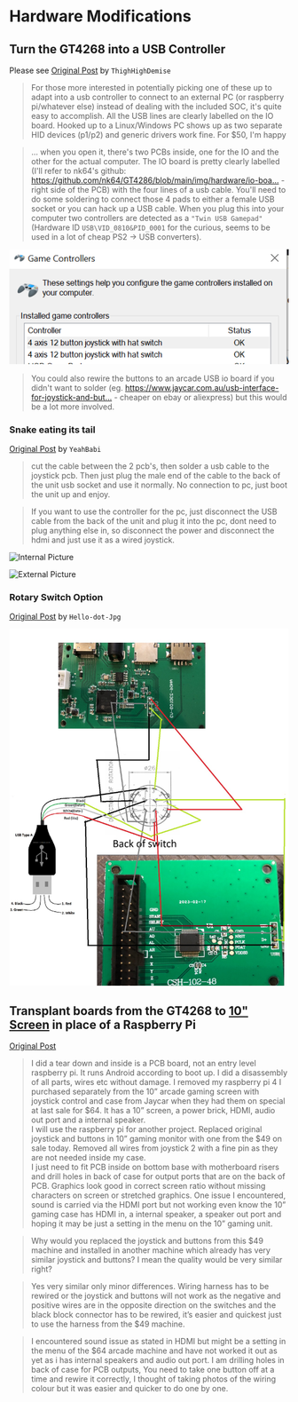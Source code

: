 # Hardware Modifications

## Turn the GT4268 into a USB Controller
Please see [Original Post](https://www.ozbargain.com.au/comment/16111194/redir) by `ThighHighDemise`

> For those more interested in potentially picking one of these up to adapt into a usb controller to connect to an external PC (or raspberry pi/whatever else) instead of dealing with the included SOC, it's quite easy to accomplish. All the USB lines are clearly labelled on the IO board. Hooked up to a Linux/Windows PC shows up as two separate HID devices (p1/p2) and generic drivers work fine. For $50, I'm happy

> ... when you open it, there's two PCBs inside, one for the IO and the other for the actual computer. The IO board is pretty clearly labelled (I'll refer to nk64's github: https://github.com/nk64/GT4286/blob/main/img/hardware/io-boa… - right side of the PCB) with the four lines of a usb cable. You'll need to do some soldering to connect those 4 pads to either a female USB socket or you can hack up a USB cable. When you plug this into your computer two controllers are detected as a ```"Twin USB Gamepad"``` (Hardware ID ```USB\VID_0810&PID_0001``` for the curious, seems to be used in a lot of cheap PS2 -> USB converters).

![Detected Game Controllers](./img/hardware/twin-usb-gamepad-vid0810-pid0001.png)

> You could also rewire the buttons to an arcade USB io board if you didn't want to solder (eg. https://www.jaycar.com.au/usb-interface-for-joystick-and-but… - cheaper on ebay or aliexpress) but this would be a lot more involved.

### Snake eating its tail
[Original Post](https://www.ozbargain.com.au/comment/16133099/redir) by `YeahBabi`

> cut the cable between the 2 pcb's, then solder a usb cable to the joystick pcb.
Then just plug the male end of the cable to the back of the unit usb socket and use it normally.
No connection to pc, just boot the unit up and enjoy.

> If you want to use the controller for the pc, just disconnect the USB cable from the back of the unit and plug it into the pc, dont need to plug anything else in, so disconnect the power and disconnect the hdmi and just use it as a wired joystick.

![Internal Picture](./img/hardware/snake_eating_tail_mod/internal.jpg)

![External Picture](./img/hardware/snake_eating_tail_mod/external.jpg)

### Rotary Switch Option
[Original Post](https://github.com/nk64/GT4286/discussions/22) by `Hello-dot-Jpg`

![Wiring Diagram](./img/hardware/rotary_switch_mod/wiring-diagram.jpg)


## Transplant boards from the GT4268 to [10" Screen](https://www.jaycar.com.au/10-inch-screen-raspberry-pi-retro-arcade-game-console/p/XC9064) in place of a Raspberry Pi

[Original Post](https://www.ozbargain.com.au/comment/16104576/redir)

> I did a tear down and inside is a PCB board, not an entry level raspberry pi. It runs Android according to boot up.
I did a disassembly of all parts, wires etc without damage. I removed my raspberry pi 4 I purchased separately from the 10” arcade gaming screen with joystick control and case from Jaycar when they had them on special at last sale for $64. It has a 10” screen, a power brick, HDMI, audio out port and a internal speaker.  
I will use the raspberry pi for another project.
Replaced original joystick and buttons in 10” gaming monitor with one from the $49 on sale today. Removed all wires from joystick 2 with a fine pin as they are not needed inside my case.  
I just need to fit PCB inside on bottom base with motherboard risers and drill holes in back of case for output ports that are on the back of PCB. Graphics look good in correct screen ratio without missing characters on screen or stretched graphics. One issue I encountered, sound is carried via the HDMI port but not working even know the 10” gaming case has HDMI in, a internal speaker, a speaker out port and hoping it may be just a setting in the menu on the 10” gaming unit. 


> Why would you replaced the joystick and buttons from this $49 machine and installed in another machine which already has very similar joystick and buttons? I mean the quality would be very similar right?

> Yes very similar only minor differences. Wiring harness has to be rewired or the joystick and buttons will not work as the negative and positive wires are in the opposite direction on the switches and the black block connector has to be rewired, it’s easier and quickest just to use the harness from the $49 machine.

> I encountered sound issue as stated in HDMI but might be a setting in the menu of the $64 arcade machine and have not worked it out as yet as i has internal speakers and audio out port. I am drilling holes in back of case for PCB outputs,
You need to take one button off at a time and rewire it correctly, I thought of taking photos of the wiring colour but it was easier and quicker to do one by one.



